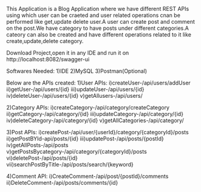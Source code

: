 This Application is a Blog Application where we have different REST APIs using which user can be craeted and user related operations cnan be performed like get,update delete user.A user can create post and comment on the post.We have category to have posts under different categories.A cateory can also be created and have different operations related to it like create,update,delete category.

Download Project,open it in any IDE and run it on http://localhost:8082/swagger-ui

Softwares Needed:
1)IDE
2)MySQL
3)Postman(Optional)

Below are the APIs created:
1)User APIs:
i)createUser-​/api​/users​/addUser
ii)getUser-/api/users/{id}
iii)updateUser-/api/users/{id}
iv)deleteUser-/api/users/{id}
v)getAllusers-/api/users/

2)Category APIs:
i)createCategory-/api/category/createCategory
ii)getCategory-​/api​/category​/{id}
iii)updateCategory-​/api​/category​/{id}
iv)deleteCategory-/api/category/{id}
v)getAllCategories-/api/category/

3)Post APIs:
i)createPost-​/api​/user​/{userId}​/category​/{categoryId}​/posts
ii)getPostBYId-api/posts/{id}
iii)updatePost-/api/posts/{postId}
iv)getAllPosts-/api/posts
v)getPostsBycategory-/api/category/{categoryId}/posts
vi)deletePost-/api/posts/{id}
vii)searchPostByTitle-/api/posts/search/{keyword}

4)Comment API:
i)CreateComment-/api/post/{postId}/comments
ii)DeleteComment-/api/posts/comments/{id}
